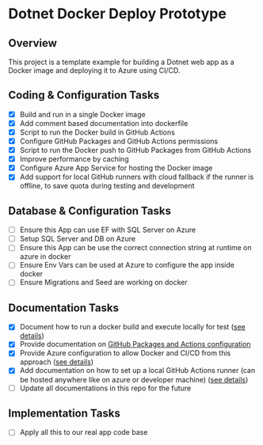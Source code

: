 # Dotnet Docker Deploy Prototype

## Overview

This project is a template example for building a Dotnet web app as a Docker image and deploying it to Azure using CI/CD.


## Coding & Configuration Tasks
- [x] Build and run in a single Docker image
- [x] Add comment based documentation into dockerfile
- [x] Script to run the Docker build in GitHub Actions
- [x] Configure GitHub Packages and GitHub Actions permissions
- [x] Script to run the Docker push to GitHub Packages from GitHub Actions
- [x] Improve performance by caching
- [x] Configure Azure App Service for hosting the Docker image
- [x] Add support for local GitHub runners with cloud fallback if the runner is offline, to save quota during testing and development

## Database & Configuration Tasks
- [ ] Ensure this App can use EF with SQL Server on Azure
- [ ] Setup SQL Server and DB on Azure
- [ ] Ensure this App can be use the correct connection string at runtime on azure in docker
- [ ] Ensure Env Vars can be used at Azure to configure the app inside docker
- [ ] Ensure Migrations and Seed are working on docker

## Documentation Tasks
- [x] Document how to run a docker build and execute locally for test ([see details](Docs/dockerBuildAndLocalTest.md))
- [x] Provide documentation on [GitHub Packages and Actions configuration](Docs/githubPackagesAndActionsConfig.md)
- [x] Provide Azure configuration to allow Docker and CI/CD from this approach ([see details](Docs/azureConfigurationForDockerAndCicd.md))
- [x] Add documentation on how to set up a local GitHub Actions runner (can be hosted anywhere like on azure or developer machine) ([see details](Docs/localGithubRunnerSetup.md))
- [ ] Update all documentations in this repo for the future

## Implementation Tasks
- [ ] Apply all this to our real app code base